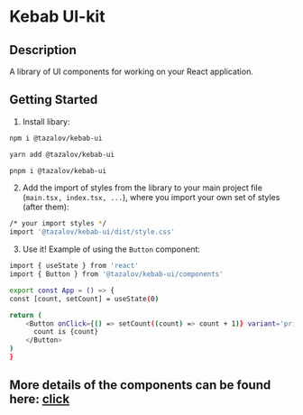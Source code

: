 # Kebab UI-kit

## Description
A library of UI components for working on your React application.

## Getting Started

1. Install libary:
  ```bash
  npm i @tazalov/kebab-ui
  ```  
  ```bash
  yarn add @tazalov/kebab-ui
  ```  
  ```bash
  pnpm i @tazalov/kebab-ui
  ```

2. Add the import of styles from the library to your main project file (`main.tsx, index.tsx, ...`), where you import your own set of styles (after them):
  ```bash
  /* your import styles */
  import '@tazalov/kebab-ui/dist/style.css'
  ```

3. Use it! Example of using the `Button` component:
  ```bash
  import { useState } from 'react'
import { Button } from '@tazalov/kebab-ui/components'

export const App = () => {
  const [count, setCount] = useState(0)

  return (
      <Button onClick={() => setCount((count) => count + 1)} variant='primary'>
        count is {count}
      </Button>
  )
}
  ```

## More details of the components can be found here: [click](https://kebab-ui.vercel.app)
